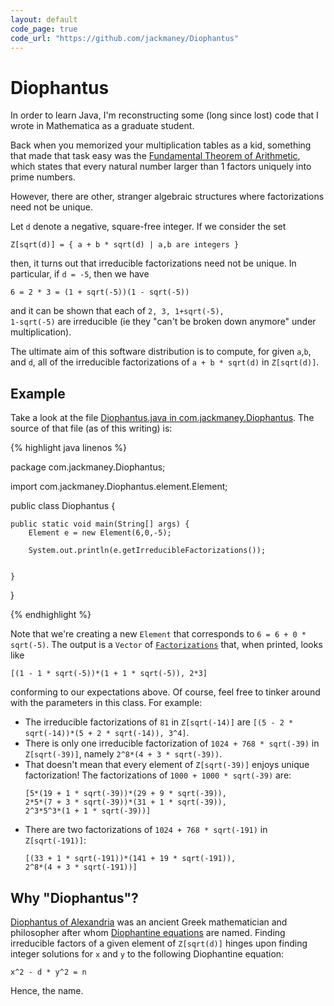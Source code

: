 ```yaml
---
layout: default
code_page: true
code_url: "https://github.com/jackmaney/Diophantus"
---
```


<h1>Diophantus</h1>

In order to learn Java, I'm reconstructing some (long since lost) code that I wrote in Mathematica as a graduate student.

Back when you memorized your multiplication tables as a kid, something that made that task easy was the [Fundamental Theorem of Arithmetic](https://en.wikipedia.org/wiki/Fundamental_theorem_of_arithmetic), which states that every natural number larger than 1 factors uniquely into prime numbers.

However, there are other, stranger algebraic structures where factorizations need not be unique.

Let <code>d</code> denote a negative, square-free integer. If we consider the set

<pre><code>Z[sqrt(d)] = { a + b * sqrt(d) | a,b are integers }</code></pre></center>

then, it turns out that irreducible factorizations need not be unique. In particular, if <code>d = -5</code>, then we have

<pre><code>6 = 2 * 3 = (1 + sqrt(-5))(1 - sqrt(-5))</code></pre>

and it can be shown that each of <code>2, 3, 1+sqrt(-5), 1-sqrt(-5)</code> are irreducible (ie they "can't be broken down anymore" under multiplication).

The ultimate aim of this software distribution is to compute, for given <code>a</code>,<code>b</code>, and <code>d</code>, all of the irreducible factorizations of <code>a + b * sqrt(d)</code> in <code>Z[sqrt(d)]</code>.

<h2>Example</h2>

Take a look at the file <a href="https://github.com/jackmaney/Diophantus/blob/master/src/com/jackmaney/Diophantus/Diophantus.java">Diophantus.java in com.jackmaney.Diophantus</a>. The source of that file (as of this writing) is:

{% highlight java linenos %}

package com.jackmaney.Diophantus;


import com.jackmaney.Diophantus.element.Element;


public class Diophantus {

    public static void main(String[] args) {
        Element e = new Element(6,0,-5);

        System.out.println(e.getIrreducibleFactorizations());


    }

}

{% endhighlight %}


Note that we're creating a new <code>Element</code> that corresponds to <code>6 = 6 + 0 * sqrt(-5)</code>. The output is a <code>Vector</code> of <a  href="https://github.com/jackmaney/Diophantus/blob/master/src/com/jackmaney/Diophantus/Factorization.java"><code>Factorizations</code></a> that, when printed, looks like

<pre><code>[(1 - 1 * sqrt(-5))*(1 + 1 * sqrt(-5)), 2*3]</code></pre>

conforming to our expectations above. Of course, feel free to tinker around with the parameters in this class. For example:

<ul>
<li>The irreducible factorizations of <code>81</code> in <code>Z[sqrt(-14)]</code> are <code>[(5 - 2 * sqrt(-14))*(5 + 2 * sqrt(-14)), 3^4]</code>.</li>
<li>There is only one irreducible factorization of <code>1024 + 768 * sqrt(-39)</code> in <code>Z[sqrt(-39)]</code>, namely <code>2^8*(4 + 3 * sqrt(-39))</code>.</li>
<li>That doesn't mean that every element of <code>Z[sqrt(-39)]</code> enjoys unique factorization! The factorizations of <code>1000 + 1000 * sqrt(-39)</code> are:
<pre><code>[5*(19 + 1 * sqrt(-39))*(29 + 9 * sqrt(-39)),
2*5*(7 + 3 * sqrt(-39))*(31 + 1 * sqrt(-39)),
2^3*5^3*(1 + 1 * sqrt(-39))]</code></pre></li>
<li>There are two factorizations of <code>1024 + 768 * sqrt(-191)</code> in <code>Z[sqrt(-191)]</code>:

<pre><code>[(33 + 1 * sqrt(-191))*(141 + 19 * sqrt(-191)),
2^8*(4 + 3 * sqrt(-191))]</code></pre>
</li>
</ul>
<h2>Why "Diophantus"?</h2>


<a href="https://en.wikipedia.org/wiki/Diophantus">Diophantus of Alexandria</a> was an ancient Greek mathematician and philosopher after whom <a href="https://en.wikipedia.org/wiki/Diophantine_equation">Diophantine equations</a> are named. Finding irreducible factors of a given element of <code>Z[sqrt(d)]</code> hinges upon finding integer solutions for <code>x</code> and <code>y</code> to the following Diophantine equation:

<pre><code>x^2 - d * y^2 = n</code></pre>

Hence, the name.
